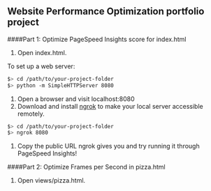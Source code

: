 ## Website Performance Optimization portfolio project



####Part 1: Optimize PageSpeed Insights score for index.html

1. Open index.html.

To set up a web server:

  ```bash
  $> cd /path/to/your-project-folder
  $> python -m SimpleHTTPServer 8080
  ```

1. Open a browser and visit localhost:8080
1. Download and install [ngrok](https://ngrok.com/) to make your local server accessible remotely.

  ``` bash
  $> cd /path/to/your-project-folder
  $> ngrok 8080
  ```

1. Copy the public URL ngrok gives you and try running it through PageSpeed Insights!

####Part 2: Optimize Frames per Second in pizza.html

1. Open views/pizza.html.
